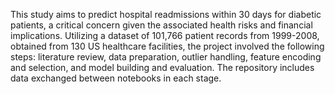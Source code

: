This study aims to predict hospital readmissions within 30 days for diabetic patients, a critical concern given the associated health risks and financial implications. Utilizing a dataset of 101,766 patient records from 1999-2008, obtained from 130 US healthcare facilities, the project involved the following steps: literature review, data preparation, outlier handling, feature encoding and selection, and model building and evaluation. The repository includes data exchanged between notebooks in each stage.
